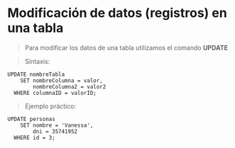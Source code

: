 # Modificación de datos (registros) en una tabla

> Para modificar los datos de una tabla 
> utilizamos el comando **UPDATE**

> Síntaxis:  

    UPDATE nombreTabla  
        SET nombreColumna = valor,  
            nombreColumna2 = valor2  
      WHERE columnaID = valorID;

> Ejemplo práctico: 

    UPDATE personas  
        SET nombre = 'Vanessa',  
            dni = 35741952  
      WHERE id = 3;
